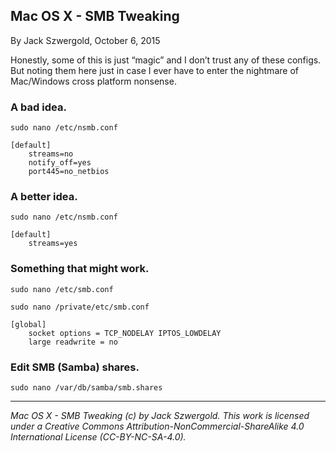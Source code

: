 ## Mac OS X - SMB Tweaking

By Jack Szwergold, October 6, 2015

Honestly, some of this is just “magic” and I don’t trust any of these configs. But noting them here just in case I ever have to enter the nightmare of Mac/Windows cross platform nonsense.

### A bad idea.

    sudo nano /etc/nsmb.conf

	[default]
	    streams=no
	    notify_off=yes
	    port445=no_netbios

### A better idea.

    sudo nano /etc/nsmb.conf

	[default]
	    streams=yes

### Something that might work.

	sudo nano /etc/smb.conf
	
	sudo nano /private/etc/smb.conf

	[global]
	    socket options = TCP_NODELAY IPTOS_LOWDELAY
	    large readwrite = no

### Edit SMB (Samba) shares.

	sudo nano /var/db/samba/smb.shares

***

*Mac OS X - SMB Tweaking (c) by Jack Szwergold. This work is licensed under a Creative Commons Attribution-NonCommercial-ShareAlike 4.0 International License (CC-BY-NC-SA-4.0).*